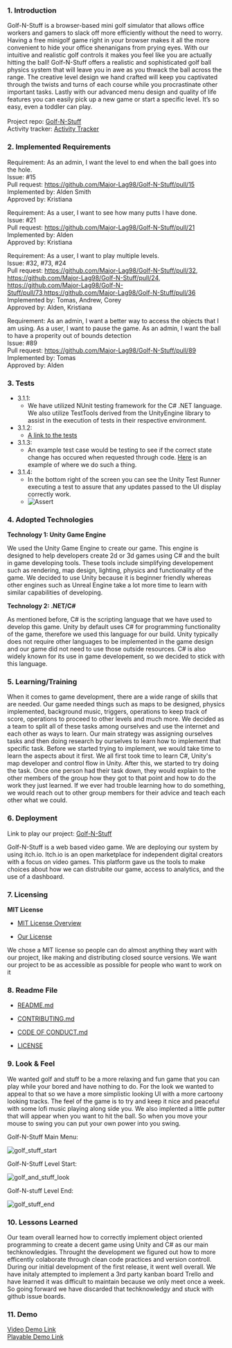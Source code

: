 ### 1. Introduction
Golf-N-Stuff is a browser-based mini golf simulator that allows office workers and gamers to slack off more efficiently without the need to worry. Having a free minigolf game right in your browser makes it all the more convenient to hide your office shenanigans from prying eyes. With our intuitive and realistic golf controls it makes you feel like you are actually hitting the ball! Golf-N-Stuff offers a realistic and sophisticated golf ball physics system that will leave you in awe as you thwack the ball across the range. The creative level design we hand crafted will keep you captivated through the twists and turns of each course while you procrastinate other important tasks. Lastly with our advanced menu design and quality of life features you can easily pick up a new game or start a specific level. It’s so easy, even a toddler can play.\
\
Project repo: [Golf-N-Stuff](https://github.com/Major-Lag98/Golf-N-Stuff) \
Activity tracker: [Activity Tracker](https://docs.google.com/spreadsheets/d/1M-PDM2CbciqlwUuVesri6JO3uoLaDBUZoQeGvvvWWRk/edit?usp=sharing)

### 2. Implemented Requirements
Requirement: As an admin, I want the level to end when the ball goes into the hole.\
Issue: #15\
Pull request: https://github.com/Major-Lag98/Golf-N-Stuff/pull/15 \
Implemented by: Alden Smith \
Approved by: Kristiana 

Requirement: As a user, I want to see how many putts I have done. \
Issue: #21 \
Pull request: https://github.com/Major-Lag98/Golf-N-Stuff/pull/21 \
Implemented by: Alden \
Approved by: Kristiana 

Requirement: As a user, I want to play multiple levels. \
Issue: #32, #73, #24 \
Pull request: https://github.com/Major-Lag98/Golf-N-Stuff/pull/32, https://github.com/Major-Lag98/Golf-N-Stuff/pull/24,
https://github.com/Major-Lag98/Golf-N-Stuff/pull/73,https://github.com/Major-Lag98/Golf-N-Stuff/pull/36 \
Implemented by: Tomas, Andrew, Corey\
Approved by: Alden, Kristiana 


Requirement: As an admin, I want a better way to access the objects that I am using. 
As a user, I want to pause the game. As an admin, I want the ball to have a properity out of bounds detection \
Issue: #89 \
Pull request: https://github.com/Major-Lag98/Golf-N-Stuff/pull/89 \
Implemented by: Tomas \
Approved by: Alden
### 3. Tests 

+ 3.1.1:
  + We have utilized NUnit testing framework for the C# .NET language. We also utilize TestTools derived from the UnityEngine library to assist in the execution of tests in their respective environment.
+ 3.1.2:
  + [A link to the tests](https://github.com/Major-Lag98/Golf-N-Stuff/tree/main/Assets/Tests)
+ 3.1.3:
  + An example test case would be testing to see if the correct state change has occured when requested through code. [Here](https://github.com/Major-Lag98/Golf-N-Stuff/blob/main/Assets/Tests/PlayMode/TestStateChange.cs) is an example of where we do such a thing.
+ 3.1.4:
  + In the bottom right of the screen you can see the Unity Test Runner executing a test to assure that any updates passed to the UI display correctly work.
  + ![Assert](https://user-images.githubusercontent.com/32140838/227806438-fb85ba69-ecf4-4f63-ac67-f84f48eced33.png)

### 4. Adopted Technologies

**Technology 1: Unity Game Engine** 

We used the Unity Game Engine to create our game. This engine is designed to help developers create 2d or 3d games using C# and the built in game 
developing tools. These tools include simplifying developement such as rendering, map design, lighting, physics and functionality of the game.
We decided to use Unity because it is beginner friendly whereas other engines such as Unreal Engine take a lot more time to learn with similar 
capabilities of developing. 

**Technology 2: .NET/C#** 

As mentioned before, C# is the scripting language that we have used to develop this game. Unity by default uses C# for programming functionality of
the game, therefore we used this language for our build. Unity typically does not require other languages to be implemented in the game design and
our game did not need to use those outside resources. C# is also widely known for its use in game developement, so we decided to stick with this language.

### 5. Learning/Training

When it comes to game development, there are a wide range of skills that are needed. Our game needed things such as maps to be designed, physics implemented, background music, triggers, operations to keep track of score, operations to proceed to other levels and much more. We decided as a team to split all of these tasks among ourselves and use the internet and each other as ways to learn. Our main strategy was assigning ourselves tasks and then doing research by ourselves to learn how to implement that specific task. Before we started trying to implement, we would take time to learn the aspects about it first. We all first took time to learn C#, Unity's map developer and control flow in Unity. After this, we started to try doing the task. Once one person had their task down, they would explain to the other members of the group how they got to that point and how to do the work they just learned. If we ever had trouble learning how to do something, we would reach out to other group members for their advice and teach each other what we could. 

### 6. Deployment

Link to play our project: [Golf-N-Stuff](https://major-lag.itch.io/golf-n-stuff)

Golf-N-Stuff is a web based video game. We are deploying our system by using itch.io. Itch.io is an open marketplace for independent digital creators with a focus on video games. This platform gave us the tools to make choices about how we can distrubite our game, access to analytics, and the use of a dashboard. 

### 7. Licensing 

**MIT License**

- [MIT License Overview](https://choosealicense.com/licenses/mit/)

- [Our License](https://github.com/Major-Lag98/Golf-N-Stuff/blob/main/LICENSE)


We chose a MIT license so people can do almost anything they want with our project, like making and distributing closed source versions. We want our project to be as accessible as possible for people who want to work on it

### 8. Readme File

- [README.md](https://github.com/Major-Lag98/Golf-N-Stuff/blob/main/README.md)

- [CONTRIBUTING.md](https://github.com/Major-Lag98/Golf-N-Stuff/blob/main/CONTRIBUTING.md)

- [CODE OF CONDUCT.md](https://github.com/Major-Lag98/Golf-N-Stuff/blob/main/CODE_OF_CONDUCT.md)

- [LICENSE](https://github.com/Major-Lag98/Golf-N-Stuff/blob/main/LICENSE)

### 9. Look & Feel 

We wanted golf and stuff to be a more relaxing  and fun game that you can play while your bored and have nothing to do. For the look we wanted to appeal to that so we have a  more simplistic looking UI with a more cartoony looking tracks. The feel of the game is to try and keep it nice and peaceful with some lofi music playing along side you. We also implented a little putter that will appear when you want to hit the ball. So when you move your mouse to swing you can put your own power into you swing.

Golf-N-Stuff Main Menu:

![golf_stuff_start](https://user-images.githubusercontent.com/113862554/227740709-fc967c11-ff62-4104-8194-aa6b69db64ef.PNG)

Golf-N-Stuff Level Start:

![golf_and_stuff_look](https://user-images.githubusercontent.com/113862554/227741174-b9e28cfc-3ef9-44fd-9ed4-8717fa55db48.PNG)

Golf-N-stuff Level End:

![golf_stuff_end](https://user-images.githubusercontent.com/113862554/227741180-5b6588d5-143e-4dd7-ba83-ef317001d4d8.PNG)


### 10. Lessons Learned

Our team overall learned how to correctly implement object oriented programming to create a decent game using Unity and C# as our main techknowledgies. Throught the development we figured out how to more efficently colaborate through clean code practices and version controll. During our initial development of the first release, it went well overall. We have initaly attempted to implement a 3rd party kanban board Trello and have learned it was difficult to maintain because we only meet once a week. So going forward we have discarded that techknowledgy and stuck with github issue boards.

### 11. Demo

[Video Demo Link](https://www.youtube.com/watch?v=6fUy11oUiys)\
[Playable Demo Link](https://major-lag.itch.io/golf-n-stuff)

